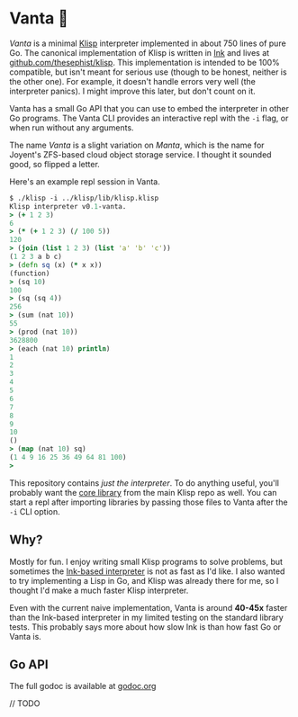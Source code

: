 # Vanta 🦈

*Vanta* is a minimal [Klisp](https://dotink.co/posts/klisp/) interpreter implemented in about 750 lines of pure Go. The canonical implementation of Klisp is written in [Ink](https://dotink.co) and lives at [github.com/thesephist/klisp](https://github.com/thesephist/klisp). This implementation is intended to be 100% compatible, but isn't meant for serious use (though to be honest, neither is the other one). For example, it doesn't handle errors very well (the interpreter panics). I might improve this later, but don't count on it.

Vanta has a small Go API that you can use to embed the interpreter in other Go programs. The Vanta CLI provides an interactive repl with the `-i` flag, or when run without any arguments.

The name _Vanta_ is a slight variation on _Manta_, which is the name for Joyent's ZFS-based cloud object storage service. I thought it sounded good, so flipped a letter.

Here's an example repl session in Vanta.

```clj
$ ./klisp -i ../klisp/lib/klisp.klisp
Klisp interpreter v0.1-vanta.
> (+ 1 2 3)
6
> (* (+ 1 2 3) (/ 100 5))
120
> (join (list 1 2 3) (list 'a' 'b' 'c'))
(1 2 3 a b c)
> (defn sq (x) (* x x))
(function)
> (sq 10)
100
> (sq (sq 4))
256
> (sum (nat 10))
55
> (prod (nat 10))
3628800
> (each (nat 10) println)
1
2
3
4
5
6
7
8
9
10
()
> (map (nat 10) sq)
(1 4 9 16 25 36 49 64 81 100)
>
```

This repository contains _just the interpreter_. To do anything useful, you'll probably want the [core library](https://github.com/thesephist/klisp) from the main Klisp repo as well. You can start a repl after importing libraries by passing those files to Vanta after the `-i` CLI option.

## Why?

Mostly for fun. I enjoy writing small Klisp programs to solve problems, but sometimes the [Ink-based interpreter](https://github.com/thesephist/klisp) is not as fast as I'd like. I also wanted to try implementing a Lisp in Go, and Klisp was already there for me, so I thought I'd make a much faster Klisp interpreter.

Even with the current naive implementation, Vanta is around **40-45x** faster than the Ink-based interpreter in my limited testing on the standard library tests. This probably says more about how slow Ink is than how fast Go or Vanta is.

## Go API

The full godoc is available at [godoc.org](https://godoc.org/thesephist/vanta)

// TODO

